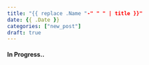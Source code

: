 ```yaml
---
title: "{{ replace .Name "-" " " | title }}"
date: {{ .Date }}
categories: ["new_post"]
draft: true
---
```


#### **In Progress..**
